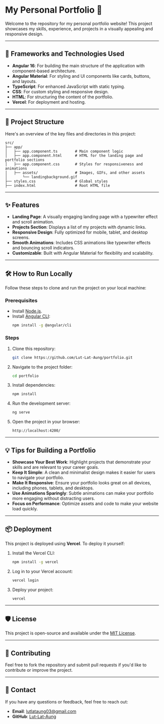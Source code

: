 # My Personal Portfolio 🌟

Welcome to the repository for my personal portfolio website! This project showcases my skills, experience, and projects in a visually appealing and responsive design.

---

## 🚀 Frameworks and Technologies Used

- **Angular 16**: For building the main structure of the application with component-based architecture.
- **Angular Material**: For styling and UI components like cards, buttons, and layouts.
- **TypeScript**: For enhanced JavaScript with static typing.
- **CSS**: For custom styling and responsive design.
- **HTML**: For structuring the content of the portfolio.
- **Vercel**: For deployment and hosting.

---

## 📂 Project Structure

Here's an overview of the key files and directories in this project:

```plaintext
src/
├── app/
│   ├── app.component.ts        # Main component logic
│   ├── app.component.html      # HTML for the landing page and portfolio sections
│   ├── app.component.css       # Styles for responsiveness and animations
│   ├── assets/                 # Images, GIFs, and other assets
│       └── landingbackground.gif
├── styles.css                  # Global styles
├── index.html                  # Root HTML file
```

---

## ✨ Features

- **Landing Page**: A visually engaging landing page with a typewriter effect and scroll animation.
- **Projects Section**: Displays a list of my projects with dynamic links.
- **Responsive Design**: Fully optimized for mobile, tablet, and desktop screens.
- **Smooth Animations**: Includes CSS animations like typewriter effects and bouncing scroll indicators.
- **Customizable**: Built with Angular Material for flexibility and scalability.

---

## 🛠️ How to Run Locally

Follow these steps to clone and run the project on your local machine:

### Prerequisites

- Install [Node.js](https://nodejs.org/).
- Install [Angular CLI](https://angular.io/cli):
  ```bash
  npm install -g @angular/cli
  ```

### Steps

1. Clone this repository:

   ```bash
   git clone https://github.com/Lut-Lat-Aung/portfolio.git
   ```

2. Navigate to the project folder:

   ```bash
   cd portfolio
   ```

3. Install dependencies:

   ```bash
   npm install
   ```

4. Run the development server:

   ```bash
   ng serve
   ```

5. Open the project in your browser:

   ```
   http://localhost:4200/
   ```

---

## 💡 Tips for Building a Portfolio

- **Showcase Your Best Work**: Highlight projects that demonstrate your skills and are relevant to your career goals.
- **Keep It Simple**: A clean and minimalist design makes it easier for users to navigate your portfolio.
- **Make It Responsive**: Ensure your portfolio looks great on all devices, including phones, tablets, and desktops.
- **Use Animations Sparingly**: Subtle animations can make your portfolio more engaging without distracting users.
- **Focus on Performance**: Optimize assets and code to make your website load quickly.

---

## 📦 Deployment

This project is deployed using **Vercel**. To deploy it yourself:

1. Install the Vercel CLI:

   ```bash
   npm install -g vercel
   ```

2. Log in to your Vercel account:

   ```bash
   vercel login
   ```

3. Deploy your project:

   ```bash
   vercel
   ```

---

## 🛡️ License

This project is open-source and available under the [MIT License](LICENSE).

---

## 🤝 Contributing

Feel free to fork the repository and submit pull requests if you'd like to contribute or improve the project.

---

## 📨 Contact

If you have any questions or feedback, feel free to reach out:

- **Email**: [lutlataung03@gmail.com](mailto\:lutlataung03@gmail.com)
- **GitHub**: [Lut-Lat-Aung](https://github.com/Lut-Lat-Aung)

